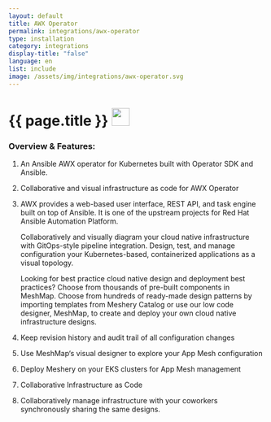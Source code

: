 ```yaml
---
layout: default
title: AWX Operator
permalink: integrations/awx-operator
type: installation
category: integrations
display-title: "false"
language: en
list: include
image: /assets/img/integrations/awx-operator.svg
---
```


<h1>{{ page.title }} <img src="{{ page.image }}" style="width: 35px; height: 35px;" /></h1>


<!-- This needs replaced with the Category property, not the sub-category.
 #### Category: awx-operator -->

### Overview & Features:
1. An Ansible AWX operator for Kubernetes built with Operator SDK and Ansible.

2. Collaborative and visual infrastructure as code for AWX Operator

4. AWX provides a web-based user interface, REST API, and task engine built on top of Ansible. It is one of the upstream projects for Red Hat Ansible Automation Platform.


    Collaboratively and visually diagram your cloud native infrastructure with GitOps-style pipeline integration. Design, test, and manage configuration your Kubernetes-based, containerized applications as a visual topology.



    Looking for best practice cloud native design and deployment best practices? Choose from thousands of pre-built components in MeshMap. Choose from hundreds of ready-made design patterns by importing templates from Meshery Catalog or use our low code designer, MeshMap, to create and deploy your own cloud native infrastructure designs.



5. Keep revision history and audit trail of all configuration changes

6. Use MeshMap&lsquo;s visual designer to explore your App Mesh configuration

7. Deploy Meshery on your EKS clusters for App Mesh management

8. Collaborative Infrastructure as Code

9. Collaboratively manage infrastructure with your coworkers synchronously sharing the same designs.


